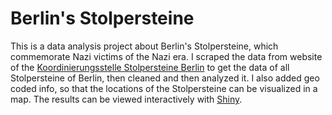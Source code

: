 # Berlin's Stolpersteine
 
This is a data analysis project about Berlin's Stolpersteine, which commemorate Nazi victims of the Nazi era. I scraped the data from website of the [Koordinierungsstelle Stolpersteine Berlin](https://www.stolpersteine-berlin.de/) to get the data of all Stolpersteine of Berlin, then cleaned and then analyzed it. I also added geo coded info, so that the locations of the Stolpersteine can be visualized in a map. The results can be viewed interactively with [Shiny](https://raupy.shinyapps.io/Berlins-Stolpersteine).  
 


